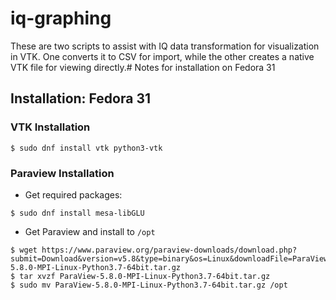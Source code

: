 # iq-graphing

These are two scripts to assist with IQ data transformation for 
visualization in VTK.  One converts it to CSV for import, while the other
creates a native VTK file for viewing directly.# Notes for installation on Fedora 31


## Installation: Fedora 31

### VTK Installation

```
$ sudo dnf install vtk python3-vtk
```

### Paraview Installation


- Get required packages:
```
$ sudo dnf install mesa-libGLU
```

- Get Paraview and install to `/opt`
```
$ wget https://www.paraview.org/paraview-downloads/download.php?submit=Download&version=v5.8&type=binary&os=Linux&downloadFile=ParaView-5.8.0-MPI-Linux-Python3.7-64bit.tar.gz
$ tar xvzf ParaView-5.8.0-MPI-Linux-Python3.7-64bit.tar.gz
$ sudo mv ParaView-5.8.0-MPI-Linux-Python3.7-64bit.tar.gz /opt
```

